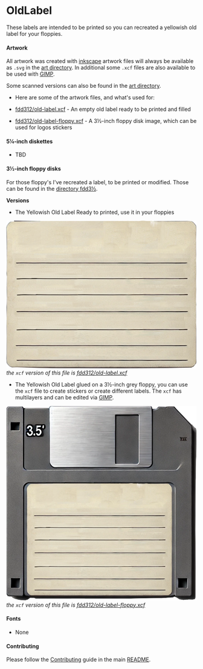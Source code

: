 # OldLabel

These labels are intended to be printed so you can recreated a yellowish old
label for your floppies.

#### Artwork

All artwork was created with [inkscape](https://inkscape.org/) artwork files
will always be available as `.svg` in the [art directory](art). In additional
some `.xcf` files are also available to be used with [GIMP](https://gimp.org).

Some scanned versions can also be found in the [art directory](art).

- Here are some of the artwork files, and what's used for:

- [fdd312/old-label.xcf](fdd312/old-label.xcf) - An empty old label ready to be
  printed and filled
- [fdd312/old-label-floppy.xcf](fdd312/old-label-floppy.xcf) - A 3½-inch floppy
  disk image, which can be used for logos stickers

#### 5¼-inch diskettes

- TBD

#### 3½-inch floppy disks

For those floppy's I've recreated a label, to be printed or modified.
Those can be found in the [directory fdd3½](fdd312).

**Versions**

- The Yellowish Old Label Ready to printed, use it in your floppies

[<img src="fdd312/old-label.png">](fdd312/old-label.png)
_the `xcf` version of this file is
[fdd312/old-label.xcf](fdd312/old-label.xcf)_

- The Yellowish Old Label glued on a 3½-inch grey floppy, you can use the `xcf`
  file to create stickers or create different labels. The `xcf` has multilayers
  and can be edited via [GIMP](https://gimp.org).

[<img src="fdd312/old-label-floppy.webp">](fdd312/old-label-floppy.webp)
_the `xcf` version of this file is [fdd312/old-label-floppy.xcf](fdd312/old-label-floppy.xcf)_

#### Fonts

- None

#### Contributing

Please follow the [Contributing](../../README.md#Contributing) guide in the main
[README](../../README.md).
